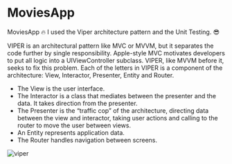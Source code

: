 # MoviesApp

MoviesApp 🔥 
I used the Viper architecture pattern and the Unit Testing. 😎

VIPER is an architectural pattern like MVC or MVVM, but it separates the code further by single responsibility. Apple-style MVC motivates developers to put all logic into a UIViewController subclass. VIPER, like MVVM before it, seeks to fix this problem.
Each of the letters in VIPER is a component of the architecture: View, Interactor, Presenter, Entity and Router.

- The View is the user interface.
- The Interactor is a class that mediates between the presenter and the data. It takes direction from the presenter.
- The Presenter is the “traffic cop” of the architecture, directing data between the view and interactor, taking user actions and calling to the router to move the user between views.
- An Entity represents application data.
- The Router handles navigation between screens.





![viper](https://user-images.githubusercontent.com/13080678/197004974-4eb28d59-b518-48b5-ad3d-21166297822d.png)
